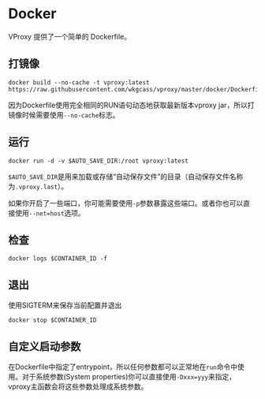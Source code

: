 # Docker

VProxy 提供了一个简单的 Dockerfile。

## 打镜像

```
docker build --no-cache -t vproxy:latest https://raw.githubusercontent.com/wkgcass/vproxy/master/docker/Dockerfile
```

因为Dockerfile使用完全相同的RUN语句动态地获取最新版本vproxy jar，所以打镜像时候需要使用`--no-cache`标志。

## 运行

```
docker run -d -v $AUTO_SAVE_DIR:/root vproxy:latest
```

`$AUTO_SAVE_DIR`是用来加载或存储“自动保存文件”的目录（自动保存文件名称为`.vproxy.last`）。  

如果你开启了一些端口，你可能需要使用`-p`参数暴露这些端口。或者你也可以直接使用`--net=host`选项。

## 检查

```
docker logs $CONTAINER_ID -f
```

## 退出

使用SIGTERM来保存当前配置并退出

```
docker stop $CONTAINER_ID
```

## 自定义启动参数

在Dockerfile中指定了entrypoint，所以任何参数都可以正常地在`run`命令中使用。对于系统参数(System properties)你可以直接使用`-Dxxx=yyy`来指定，vproxy主函数会将这些参数处理成系统参数。
